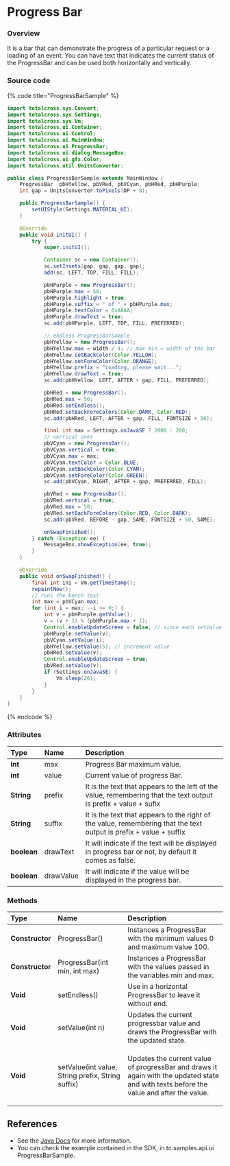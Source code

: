 # Progress Bar

### Overview

It is a bar that can demonstrate the progress of a particular request or a loading of an event. You can have text that indicates the current status of the ProgressBar and can be used both horizontally and vertically.

### Source code

{% code title="ProgressBarSample" %}
```java
import totalcross.sys.Convert;
import totalcross.sys.Settings;
import totalcross.sys.Vm;
import totalcross.ui.Container;
import totalcross.ui.Control;
import totalcross.ui.MainWindow;
import totalcross.ui.ProgressBar;
import totalcross.ui.dialog.MessageBox;
import totalcross.ui.gfx.Color;
import totalcross.util.UnitsConverter;

public class ProgressBarSample extends MainWindow {
    ProgressBar  pbHYellow, pbVRed, pbVCyan, pbHRed, pbHPurple;
    int gap = UnitsConverter.toPixels(DP + 8);

    public ProgressBarSample() {
        setUIStyle(Settings.MATERIAL_UI);
    }

    @Override
    public void initUI() {
        try {
            super.initUI();

            Container sc = new Container();
            sc.setInsets(gap, gap, gap, gap);
            add(sc, LEFT, TOP, FILL, FILL);

            pbHPurple = new ProgressBar();
            pbHPurple.max = 50;
            pbHPurple.highlight = true;
            pbHPurple.suffix = " of " + pbHPurple.max;
            pbHPurple.textColor = 0xAAAA;
            pbHPurple.drawText = true;
            sc.add(pbHPurple, LEFT, TOP, FILL, PREFERRED);

            // endless ProgressBarSample
            pbHYellow = new ProgressBar();
            pbHYellow.max = width / 4; // max-min = width of the bar
            pbHYellow.setBackColor(Color.YELLOW);
            pbHYellow.setForeColor(Color.ORANGE);
            pbHYellow.prefix = "Loading, please wait...";
            pbHYellow.drawText = true;
            sc.add(pbHYellow, LEFT, AFTER + gap, FILL, PREFERRED);

            pbHRed = new ProgressBar();
            pbHRed.max = 50;
            pbHRed.setEndless();
            pbHRed.setBackForeColors(Color.DARK, Color.RED);
            sc.add(pbHRed, LEFT, AFTER + gap, FILL, FONTSIZE + 50);

            final int max = Settings.onJavaSE ? 2000 : 200;
            // vertical ones
            pbVCyan = new ProgressBar();
            pbVCyan.vertical = true;
            pbVCyan.max = max;
            pbVCyan.textColor = Color.BLUE;
            pbVCyan.setBackColor(Color.CYAN);
            pbVCyan.setForeColor(Color.GREEN);
            sc.add(pbVCyan, RIGHT, AFTER + gap, PREFERRED, FILL);

            pbVRed = new ProgressBar();
            pbVRed.vertical = true;
            pbVRed.max = 50;
            pbVRed.setBackForeColors(Color.RED, Color.DARK);
            sc.add(pbVRed, BEFORE - gap, SAME, FONTSIZE + 50, SAME);

            onSwapFinished();
        } catch (Exception ee) {
            MessageBox.showException(ee, true);
        }
    }

    @Override
    public void onSwapFinished() {
        final int ini = Vm.getTimeStamp();
        repaintNow();
        // runs the bench test
        int max = pbVCyan.max;
        for (int i = max; --i >= 0;) {
            int v = pbHPurple.getValue();
            v = (v + 1) % (pbHPurple.max + 1);
            Control.enableUpdateScreen = false; // since each setValue below updates the screen, we disable it to let it paint all at once at the end
            pbHPurple.setValue(v);
            pbVCyan.setValue(i);
            pbHYellow.setValue(5); // increment value
            pbHRed.setValue(v);
            Control.enableUpdateScreen = true;
            pbVRed.setValue(v);
            if (Settings.onJavaSE) {
                Vm.sleep(20);
            }
        }
    }
}
```
{% endcode %}

### Attributes

| Type | Name | Description |
| :--- | :--- | :--- |
| **int** | max | Progress Bar maximum value. |
| **int** | value | Current value of progress Bar. |
| **String** | prefix | It is the text that appears to the left of the value, remembering that the text output is prefix + value + sufix |
| **String** | suffix | It is the text that appears to the right of the value, remembering that the text output is prefix + value + suffix |
| **boolean** | drawText | It will indicate if the text will be displayed in progress bar or not, by default it comes as false. |
| **boolean** | drawValue | It will indicate if the value will be displayed in the progress bar. |

### Methods

<table>
  <thead>
    <tr>
      <th style="text-align:left">Type</th>
      <th style="text-align:left">Name</th>
      <th style="text-align:left">Description</th>
    </tr>
  </thead>
  <tbody>
    <tr>
      <td style="text-align:left"><b>Constructor</b>
      </td>
      <td style="text-align:left">ProgressBar()</td>
      <td style="text-align:left">Instances a ProgressBar with the minimum values 0 and maximum value 100.</td>
    </tr>
    <tr>
      <td style="text-align:left"><b>Constructor</b>
      </td>
      <td style="text-align:left">ProgressBar(int min, int max)</td>
      <td style="text-align:left">Instances a ProgressBar with the values passed in the variables min and
        max.</td>
    </tr>
    <tr>
      <td style="text-align:left"><b>Void</b>
      </td>
      <td style="text-align:left">setEndless()</td>
      <td style="text-align:left">Use in a horizontal ProgressBar to leave it without end.</td>
    </tr>
    <tr>
      <td style="text-align:left"><b>Void</b>
      </td>
      <td style="text-align:left">setValue(int n)
        <br />
      </td>
      <td style="text-align:left">Updates the current progressbar value and draws the ProgressBar with the
        updated state.</td>
    </tr>
    <tr>
      <td style="text-align:left"><b>Void</b>
      </td>
      <td style="text-align:left">setValue(int value, String prefix, String suffix)</td>
      <td style="text-align:left">
        <p>Updates the current value of progressBar and draws it again with the updated
          state and with texts before the value and after the value.</p>
        <p></p>
      </td>
    </tr>
  </tbody>
</table>

## References

* See the [Java Docs](https://rs.totalcross.com/doc/totalcross/ui/ProgressBar.html) for more information.
* You can check the example contained in the SDK, in tc.samples.api.ui ProgressBarSample.

